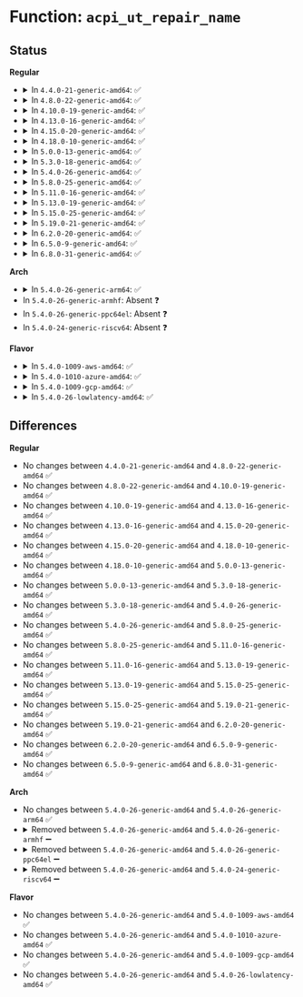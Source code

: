 # Function: <code>acpi_ut_repair_name</code>

## Status
<b>Regular</b>
<ul>
<li>
<details>
<summary>In <code>4.4.0-21-generic-amd64</code>: ✅</summary>

```c
void acpi_ut_repair_name(char * name)
```

```json
{
  "name": "acpi_ut_repair_name",
  "collision_type": "Unique Global",
  "inline_type": "No",
  "funcs": [
    {
      "addr": 18446744071583736101,
      "name": "acpi_ut_repair_name",
      "external": true,
      "loc": "drivers/acpi/acpica/utstring.c:234",
      "file": "drivers/acpi/acpica/utstring.c",
      "inline": "seen, unknown",
      "caller_inline": [],
      "caller_func": [
        "drivers/acpi/acpica/nssearch.c:acpi_ns_search_and_enter",
        "drivers/acpi/acpica/nsutils.c:acpi_ns_externalize_name",
        "drivers/acpi/acpica/utdecode.c:acpi_ut_get_node_name"
      ]
    }
  ],
  "symbols": [
    {
      "addr": 18446744071583736101,
      "name": "acpi_ut_repair_name",
      "section": ".text",
      "bind": "STB_GLOBAL",
      "size": 116
    }
  ]
}
```
</details>
</li>
<li>
<details>
<summary>In <code>4.8.0-22-generic-amd64</code>: ✅</summary>

```c
void acpi_ut_repair_name(char * name)
```

```json
{
  "name": "acpi_ut_repair_name",
  "collision_type": "Unique Global",
  "inline_type": "No",
  "funcs": [
    {
      "addr": 18446744071584060244,
      "name": "acpi_ut_repair_name",
      "external": true,
      "loc": "drivers/acpi/acpica/utstring.c:168",
      "file": "drivers/acpi/acpica/utstring.c",
      "inline": "seen, unknown",
      "caller_inline": [],
      "caller_func": [
        "drivers/acpi/acpica/nssearch.c:acpi_ns_search_and_enter",
        "drivers/acpi/acpica/nsutils.c:acpi_ns_externalize_name",
        "drivers/acpi/acpica/utdecode.c:acpi_ut_get_node_name"
      ]
    }
  ],
  "symbols": [
    {
      "addr": 18446744071584060244,
      "name": "acpi_ut_repair_name",
      "section": ".text",
      "bind": "STB_GLOBAL",
      "size": 125
    }
  ]
}
```
</details>
</li>
<li>
<details>
<summary>In <code>4.10.0-19-generic-amd64</code>: ✅</summary>

```c
void acpi_ut_repair_name(char * name)
```

```json
{
  "name": "acpi_ut_repair_name",
  "collision_type": "Unique Global",
  "inline_type": "No",
  "funcs": [
    {
      "addr": 18446744071584202091,
      "name": "acpi_ut_repair_name",
      "external": true,
      "loc": "drivers/acpi/acpica/utstring.c:168",
      "file": "drivers/acpi/acpica/utstring.c",
      "inline": "seen, unknown",
      "caller_inline": [],
      "caller_func": [
        "drivers/acpi/acpica/nssearch.c:acpi_ns_search_and_enter",
        "drivers/acpi/acpica/nsutils.c:acpi_ns_externalize_name",
        "drivers/acpi/acpica/utdecode.c:acpi_ut_get_node_name"
      ]
    }
  ],
  "symbols": [
    {
      "addr": 18446744071584202091,
      "name": "acpi_ut_repair_name",
      "section": ".text",
      "bind": "STB_GLOBAL",
      "size": 125
    }
  ]
}
```
</details>
</li>
<li>
<details>
<summary>In <code>4.13.0-16-generic-amd64</code>: ✅</summary>

```c
void acpi_ut_repair_name(char * name)
```

```json
{
  "name": "acpi_ut_repair_name",
  "collision_type": "Unique Global",
  "inline_type": "No",
  "funcs": [
    {
      "addr": 18446744071584269695,
      "name": "acpi_ut_repair_name",
      "external": true,
      "loc": "drivers/acpi/acpica/utstring.c:168",
      "file": "drivers/acpi/acpica/utstring.c",
      "inline": "seen, unknown",
      "caller_inline": [],
      "caller_func": [
        "drivers/acpi/acpica/nssearch.c:acpi_ns_search_and_enter",
        "drivers/acpi/acpica/nsutils.c:acpi_ns_externalize_name",
        "drivers/acpi/acpica/utdecode.c:acpi_ut_get_node_name"
      ]
    }
  ],
  "symbols": [
    {
      "addr": 18446744071584269695,
      "name": "acpi_ut_repair_name",
      "section": ".text",
      "bind": "STB_GLOBAL",
      "size": 125
    }
  ]
}
```
</details>
</li>
<li>
<details>
<summary>In <code>4.15.0-20-generic-amd64</code>: ✅</summary>

```c
void acpi_ut_repair_name(char * name)
```

```json
{
  "name": "acpi_ut_repair_name",
  "collision_type": "Unique Global",
  "inline_type": "No",
  "funcs": [
    {
      "addr": 18446744071584640379,
      "name": "acpi_ut_repair_name",
      "external": true,
      "loc": "drivers/acpi/acpica/utstring.c:168",
      "file": "drivers/acpi/acpica/utstring.c",
      "inline": "seen, unknown",
      "caller_inline": [],
      "caller_func": [
        "drivers/acpi/acpica/nssearch.c:acpi_ns_search_and_enter",
        "drivers/acpi/acpica/nsutils.c:acpi_ns_externalize_name",
        "drivers/acpi/acpica/utdecode.c:acpi_ut_get_node_name"
      ]
    }
  ],
  "symbols": [
    {
      "addr": 18446744071584640379,
      "name": "acpi_ut_repair_name",
      "section": ".text",
      "bind": "STB_GLOBAL",
      "size": 200
    }
  ]
}
```
</details>
</li>
<li>
<details>
<summary>In <code>4.18.0-10-generic-amd64</code>: ✅</summary>

```c
void acpi_ut_repair_name(char * name)
```

```json
{
  "name": "acpi_ut_repair_name",
  "collision_type": "Unique Global",
  "inline_type": "No",
  "funcs": [
    {
      "addr": 18446744071584866084,
      "name": "acpi_ut_repair_name",
      "external": true,
      "loc": "drivers/acpi/acpica/utstring.c:132",
      "file": "drivers/acpi/acpica/utstring.c",
      "inline": "seen, unknown",
      "caller_inline": [],
      "caller_func": [
        "drivers/acpi/acpica/nssearch.c:acpi_ns_search_and_enter",
        "drivers/acpi/acpica/nsutils.c:acpi_ns_externalize_name",
        "drivers/acpi/acpica/utdecode.c:acpi_ut_get_node_name"
      ]
    }
  ],
  "symbols": [
    {
      "addr": 18446744071584866084,
      "name": "acpi_ut_repair_name",
      "section": ".text",
      "bind": "STB_GLOBAL",
      "size": 200
    }
  ]
}
```
</details>
</li>
<li>
<details>
<summary>In <code>5.0.0-13-generic-amd64</code>: ✅</summary>

```c
void acpi_ut_repair_name(char * name)
```

```json
{
  "name": "acpi_ut_repair_name",
  "collision_type": "Unique Global",
  "inline_type": "No",
  "funcs": [
    {
      "addr": 18446744071584969583,
      "name": "acpi_ut_repair_name",
      "external": true,
      "loc": "drivers/acpi/acpica/utstring.c:132",
      "file": "drivers/acpi/acpica/utstring.c",
      "inline": "seen, unknown",
      "caller_inline": [],
      "caller_func": [
        "drivers/acpi/acpica/nssearch.c:acpi_ns_search_and_enter",
        "drivers/acpi/acpica/nsutils.c:acpi_ns_externalize_name",
        "drivers/acpi/acpica/utdecode.c:acpi_ut_get_node_name"
      ]
    }
  ],
  "symbols": [
    {
      "addr": 18446744071584969583,
      "name": "acpi_ut_repair_name",
      "section": ".text",
      "bind": "STB_GLOBAL",
      "size": 200
    }
  ]
}
```
</details>
</li>
<li>
<details>
<summary>In <code>5.3.0-18-generic-amd64</code>: ✅</summary>

```c
void acpi_ut_repair_name(char * name)
```

```json
{
  "name": "acpi_ut_repair_name",
  "collision_type": "Unique Global",
  "inline_type": "No",
  "funcs": [
    {
      "addr": 18446744071585172830,
      "name": "acpi_ut_repair_name",
      "external": true,
      "loc": "drivers/acpi/acpica/utstring.c:132",
      "file": "drivers/acpi/acpica/utstring.c",
      "inline": "seen, unknown",
      "caller_inline": [],
      "caller_func": [
        "drivers/acpi/acpica/nssearch.c:acpi_ns_search_and_enter",
        "drivers/acpi/acpica/nsutils.c:acpi_ns_externalize_name",
        "drivers/acpi/acpica/utdecode.c:acpi_ut_get_node_name"
      ]
    }
  ],
  "symbols": [
    {
      "addr": 18446744071585172830,
      "name": "acpi_ut_repair_name",
      "section": ".text",
      "bind": "STB_GLOBAL",
      "size": 200
    }
  ]
}
```
</details>
</li>
<li>
<details>
<summary>In <code>5.4.0-26-generic-amd64</code>: ✅</summary>

```c
void acpi_ut_repair_name(char * name)
```

```json
{
  "name": "acpi_ut_repair_name",
  "collision_type": "Unique Global",
  "inline_type": "No",
  "funcs": [
    {
      "addr": 18446744071585309187,
      "name": "acpi_ut_repair_name",
      "external": true,
      "loc": "drivers/acpi/acpica/utstring.c:132",
      "file": "drivers/acpi/acpica/utstring.c",
      "inline": "seen, unknown",
      "caller_inline": [],
      "caller_func": [
        "drivers/acpi/acpica/nssearch.c:acpi_ns_search_and_enter",
        "drivers/acpi/acpica/nsutils.c:acpi_ns_externalize_name",
        "drivers/acpi/acpica/utdecode.c:acpi_ut_get_node_name"
      ]
    }
  ],
  "symbols": [
    {
      "addr": 18446744071585309187,
      "name": "acpi_ut_repair_name",
      "section": ".text",
      "bind": "STB_GLOBAL",
      "size": 200
    }
  ]
}
```
</details>
</li>
<li>
<details>
<summary>In <code>5.8.0-25-generic-amd64</code>: ✅</summary>

```c
void acpi_ut_repair_name(char * name)
```

```json
{
  "name": "acpi_ut_repair_name",
  "collision_type": "Unique Global",
  "inline_type": "No",
  "funcs": [
    {
      "addr": 18446744071586015714,
      "name": "acpi_ut_repair_name",
      "external": true,
      "loc": "drivers/acpi/acpica/utstring.c:132",
      "file": "drivers/acpi/acpica/utstring.c",
      "inline": "seen, unknown",
      "caller_inline": [],
      "caller_func": [
        "drivers/acpi/acpica/nssearch.c:acpi_ns_search_and_enter",
        "drivers/acpi/acpica/nsutils.c:acpi_ns_externalize_name",
        "drivers/acpi/acpica/utdecode.c:acpi_ut_get_node_name"
      ]
    }
  ],
  "symbols": [
    {
      "addr": 18446744071586015714,
      "name": "acpi_ut_repair_name",
      "section": ".text",
      "bind": "STB_GLOBAL",
      "size": 200
    }
  ]
}
```
</details>
</li>
<li>
<details>
<summary>In <code>5.11.0-16-generic-amd64</code>: ✅</summary>

```c
void acpi_ut_repair_name(char * name)
```

```json
{
  "name": "acpi_ut_repair_name",
  "collision_type": "Unique Global",
  "inline_type": "No",
  "funcs": [
    {
      "addr": 18446744071586138509,
      "name": "acpi_ut_repair_name",
      "external": true,
      "loc": "drivers/acpi/acpica/utstring.c:132",
      "file": "drivers/acpi/acpica/utstring.c",
      "inline": "seen, unknown",
      "caller_inline": [],
      "caller_func": [
        "drivers/acpi/acpica/nssearch.c:acpi_ns_search_and_enter",
        "drivers/acpi/acpica/nsutils.c:acpi_ns_externalize_name",
        "drivers/acpi/acpica/utdecode.c:acpi_ut_get_node_name"
      ]
    }
  ],
  "symbols": [
    {
      "addr": 18446744071586138509,
      "name": "acpi_ut_repair_name",
      "section": ".text",
      "bind": "STB_GLOBAL",
      "size": 200
    }
  ]
}
```
</details>
</li>
<li>
<details>
<summary>In <code>5.13.0-19-generic-amd64</code>: ✅</summary>

```c
void acpi_ut_repair_name(char * name)
```

```json
{
  "name": "acpi_ut_repair_name",
  "collision_type": "Unique Global",
  "inline_type": "No",
  "funcs": [
    {
      "addr": 18446744071586015277,
      "name": "acpi_ut_repair_name",
      "external": true,
      "loc": "drivers/acpi/acpica/utstring.c:132",
      "file": "drivers/acpi/acpica/utstring.c",
      "inline": "seen, unknown",
      "caller_inline": [],
      "caller_func": [
        "drivers/acpi/acpica/nssearch.c:acpi_ns_search_and_enter",
        "drivers/acpi/acpica/nsutils.c:acpi_ns_externalize_name",
        "drivers/acpi/acpica/utdecode.c:acpi_ut_get_node_name"
      ]
    }
  ],
  "symbols": [
    {
      "addr": 18446744071586015277,
      "name": "acpi_ut_repair_name",
      "section": ".text",
      "bind": "STB_GLOBAL",
      "size": 200
    }
  ]
}
```
</details>
</li>
<li>
<details>
<summary>In <code>5.15.0-25-generic-amd64</code>: ✅</summary>

```c
void acpi_ut_repair_name(char * name)
```

```json
{
  "name": "acpi_ut_repair_name",
  "collision_type": "Unique Global",
  "inline_type": "No",
  "funcs": [
    {
      "addr": 18446744071586505625,
      "name": "acpi_ut_repair_name",
      "external": true,
      "loc": "drivers/acpi/acpica/utstring.c:132",
      "file": "drivers/acpi/acpica/utstring.c",
      "inline": "seen, unknown",
      "caller_inline": [],
      "caller_func": [
        "drivers/acpi/acpica/nssearch.c:acpi_ns_search_and_enter",
        "drivers/acpi/acpica/nsutils.c:acpi_ns_externalize_name",
        "drivers/acpi/acpica/utdecode.c:acpi_ut_get_node_name"
      ]
    }
  ],
  "symbols": [
    {
      "addr": 18446744071586505625,
      "name": "acpi_ut_repair_name",
      "section": ".text",
      "bind": "STB_GLOBAL",
      "size": 200
    }
  ]
}
```
</details>
</li>
<li>
<details>
<summary>In <code>5.19.0-21-generic-amd64</code>: ✅</summary>

```c
void acpi_ut_repair_name(char * name)
```

```json
{
  "name": "acpi_ut_repair_name",
  "collision_type": "Unique Global",
  "inline_type": "No",
  "funcs": [
    {
      "addr": 18446744071587761218,
      "name": "acpi_ut_repair_name",
      "external": true,
      "loc": "drivers/acpi/acpica/utstring.c:132",
      "file": "drivers/acpi/acpica/utstring.c",
      "inline": "seen, unknown",
      "caller_inline": [],
      "caller_func": [
        "drivers/acpi/acpica/nssearch.c:acpi_ns_search_and_enter",
        "drivers/acpi/acpica/nsutils.c:acpi_ns_externalize_name",
        "drivers/acpi/acpica/utdecode.c:acpi_ut_get_node_name"
      ]
    }
  ],
  "symbols": [
    {
      "addr": 18446744071587761218,
      "name": "acpi_ut_repair_name",
      "section": ".text",
      "bind": "STB_GLOBAL",
      "size": 220
    }
  ]
}
```
</details>
</li>
<li>
<details>
<summary>In <code>6.2.0-20-generic-amd64</code>: ✅</summary>

```c
void acpi_ut_repair_name(char * name)
```

```json
{
  "name": "acpi_ut_repair_name",
  "collision_type": "Unique Global",
  "inline_type": "No",
  "funcs": [
    {
      "addr": 18446744071589089968,
      "name": "acpi_ut_repair_name",
      "external": true,
      "loc": "drivers/acpi/acpica/utstring.c:132",
      "file": "drivers/acpi/acpica/utstring.c",
      "inline": "seen, unknown",
      "caller_inline": [],
      "caller_func": [
        "drivers/acpi/acpica/nssearch.c:acpi_ns_search_and_enter",
        "drivers/acpi/acpica/nsutils.c:acpi_ns_externalize_name",
        "drivers/acpi/acpica/utdecode.c:acpi_ut_get_node_name"
      ]
    }
  ],
  "symbols": [
    {
      "addr": 18446744071589089968,
      "name": "acpi_ut_repair_name",
      "section": ".text",
      "bind": "STB_GLOBAL",
      "size": 257
    }
  ]
}
```
</details>
</li>
<li>
<details>
<summary>In <code>6.5.0-9-generic-amd64</code>: ✅</summary>

```c
void acpi_ut_repair_name(char * name)
```

```json
{
  "name": "acpi_ut_repair_name",
  "collision_type": "Unique Global",
  "inline_type": "No",
  "funcs": [
    {
      "addr": 18446744071589381808,
      "name": "acpi_ut_repair_name",
      "external": true,
      "loc": "drivers/acpi/acpica/utstring.c:132",
      "file": "drivers/acpi/acpica/utstring.c",
      "inline": "seen, unknown",
      "caller_inline": [],
      "caller_func": [
        "drivers/acpi/acpica/nssearch.c:acpi_ns_search_and_enter",
        "drivers/acpi/acpica/nsutils.c:acpi_ns_externalize_name",
        "drivers/acpi/acpica/utdecode.c:acpi_ut_get_node_name"
      ]
    }
  ],
  "symbols": [
    {
      "addr": 18446744071589381808,
      "name": "acpi_ut_repair_name",
      "section": ".text",
      "bind": "STB_GLOBAL",
      "size": 257
    }
  ]
}
```
</details>
</li>
<li>
<details>
<summary>In <code>6.8.0-31-generic-amd64</code>: ✅</summary>

```c
void acpi_ut_repair_name(char * name)
```

```json
{
  "name": "acpi_ut_repair_name",
  "collision_type": "Unique Global",
  "inline_type": "No",
  "funcs": [
    {
      "addr": 18446744071589688960,
      "name": "acpi_ut_repair_name",
      "external": true,
      "loc": "drivers/acpi/acpica/utstring.c:132",
      "file": "drivers/acpi/acpica/utstring.c",
      "inline": "seen, unknown",
      "caller_inline": [],
      "caller_func": [
        "drivers/acpi/acpica/nssearch.c:acpi_ns_search_and_enter",
        "drivers/acpi/acpica/nsutils.c:acpi_ns_externalize_name",
        "drivers/acpi/acpica/utdecode.c:acpi_ut_get_node_name"
      ]
    }
  ],
  "symbols": [
    {
      "addr": 18446744071589688960,
      "name": "acpi_ut_repair_name",
      "section": ".text",
      "bind": "STB_GLOBAL",
      "size": 257
    }
  ]
}
```
</details>
</li>
</ul>
<b>Arch</b>
<ul>
<li>
<details>
<summary>In <code>5.4.0-26-generic-arm64</code>: ✅</summary>

```c
void acpi_ut_repair_name(char * name)
```

```json
{
  "name": "acpi_ut_repair_name",
  "collision_type": "Unique Global",
  "inline_type": "No",
  "funcs": [
    {
      "addr": 18446603336497621192,
      "name": "acpi_ut_repair_name",
      "external": true,
      "loc": "drivers/acpi/acpica/utstring.c:132",
      "file": "drivers/acpi/acpica/utstring.c",
      "inline": "seen, unknown",
      "caller_inline": [],
      "caller_func": [
        "drivers/acpi/acpica/nssearch.c:acpi_ns_search_and_enter",
        "drivers/acpi/acpica/nsutils.c:acpi_ns_externalize_name",
        "drivers/acpi/acpica/utdecode.c:acpi_ut_get_node_name"
      ]
    }
  ],
  "symbols": [
    {
      "addr": 18446603336497621192,
      "name": "acpi_ut_repair_name",
      "section": ".text",
      "bind": "STB_GLOBAL",
      "size": 172
    }
  ]
}
```
</details>
</li>
<li>
In <code>5.4.0-26-generic-armhf</code>: Absent ❓
</li>
<li>
In <code>5.4.0-26-generic-ppc64el</code>: Absent ❓
</li>
<li>
In <code>5.4.0-24-generic-riscv64</code>: Absent ❓
</li>
</ul>
<b>Flavor</b>
<ul>
<li>
<details>
<summary>In <code>5.4.0-1009-aws-amd64</code>: ✅</summary>

```c
void acpi_ut_repair_name(char * name)
```

```json
{
  "name": "acpi_ut_repair_name",
  "collision_type": "Unique Global",
  "inline_type": "No",
  "funcs": [
    {
      "addr": 18446744071585141560,
      "name": "acpi_ut_repair_name",
      "external": true,
      "loc": "drivers/acpi/acpica/utstring.c:132",
      "file": "drivers/acpi/acpica/utstring.c",
      "inline": "seen, unknown",
      "caller_inline": [],
      "caller_func": [
        "drivers/acpi/acpica/nssearch.c:acpi_ns_search_and_enter",
        "drivers/acpi/acpica/nsutils.c:acpi_ns_externalize_name",
        "drivers/acpi/acpica/utdecode.c:acpi_ut_get_node_name"
      ]
    }
  ],
  "symbols": [
    {
      "addr": 18446744071585141560,
      "name": "acpi_ut_repair_name",
      "section": ".text",
      "bind": "STB_GLOBAL",
      "size": 125
    }
  ]
}
```
</details>
</li>
<li>
<details>
<summary>In <code>5.4.0-1010-azure-amd64</code>: ✅</summary>

```c
void acpi_ut_repair_name(char * name)
```

```json
{
  "name": "acpi_ut_repair_name",
  "collision_type": "Unique Global",
  "inline_type": "No",
  "funcs": [
    {
      "addr": 18446744071585056755,
      "name": "acpi_ut_repair_name",
      "external": true,
      "loc": "drivers/acpi/acpica/utstring.c:132",
      "file": "drivers/acpi/acpica/utstring.c",
      "inline": "seen, unknown",
      "caller_inline": [],
      "caller_func": [
        "drivers/acpi/acpica/nssearch.c:acpi_ns_search_and_enter",
        "drivers/acpi/acpica/nsutils.c:acpi_ns_externalize_name",
        "drivers/acpi/acpica/utdecode.c:acpi_ut_get_node_name"
      ]
    }
  ],
  "symbols": [
    {
      "addr": 18446744071585056755,
      "name": "acpi_ut_repair_name",
      "section": ".text",
      "bind": "STB_GLOBAL",
      "size": 125
    }
  ]
}
```
</details>
</li>
<li>
<details>
<summary>In <code>5.4.0-1009-gcp-amd64</code>: ✅</summary>

```c
void acpi_ut_repair_name(char * name)
```

```json
{
  "name": "acpi_ut_repair_name",
  "collision_type": "Unique Global",
  "inline_type": "No",
  "funcs": [
    {
      "addr": 18446744071585260771,
      "name": "acpi_ut_repair_name",
      "external": true,
      "loc": "drivers/acpi/acpica/utstring.c:132",
      "file": "drivers/acpi/acpica/utstring.c",
      "inline": "seen, unknown",
      "caller_inline": [],
      "caller_func": [
        "drivers/acpi/acpica/nssearch.c:acpi_ns_search_and_enter",
        "drivers/acpi/acpica/nsutils.c:acpi_ns_externalize_name",
        "drivers/acpi/acpica/utdecode.c:acpi_ut_get_node_name"
      ]
    }
  ],
  "symbols": [
    {
      "addr": 18446744071585260771,
      "name": "acpi_ut_repair_name",
      "section": ".text",
      "bind": "STB_GLOBAL",
      "size": 200
    }
  ]
}
```
</details>
</li>
<li>
<details>
<summary>In <code>5.4.0-26-lowlatency-amd64</code>: ✅</summary>

```c
void acpi_ut_repair_name(char * name)
```

```json
{
  "name": "acpi_ut_repair_name",
  "collision_type": "Unique Global",
  "inline_type": "No",
  "funcs": [
    {
      "addr": 18446744071585366931,
      "name": "acpi_ut_repair_name",
      "external": true,
      "loc": "drivers/acpi/acpica/utstring.c:132",
      "file": "drivers/acpi/acpica/utstring.c",
      "inline": "seen, unknown",
      "caller_inline": [],
      "caller_func": [
        "drivers/acpi/acpica/nssearch.c:acpi_ns_search_and_enter",
        "drivers/acpi/acpica/nsutils.c:acpi_ns_externalize_name",
        "drivers/acpi/acpica/utdecode.c:acpi_ut_get_node_name"
      ]
    }
  ],
  "symbols": [
    {
      "addr": 18446744071585366931,
      "name": "acpi_ut_repair_name",
      "section": ".text",
      "bind": "STB_GLOBAL",
      "size": 200
    }
  ]
}
```
</details>
</li>
</ul>

## Differences
<b>Regular</b>
<ul>
<li>
No changes between <code>4.4.0-21-generic-amd64</code> and <code>4.8.0-22-generic-amd64</code> ✅
</li>
<li>
No changes between <code>4.8.0-22-generic-amd64</code> and <code>4.10.0-19-generic-amd64</code> ✅
</li>
<li>
No changes between <code>4.10.0-19-generic-amd64</code> and <code>4.13.0-16-generic-amd64</code> ✅
</li>
<li>
No changes between <code>4.13.0-16-generic-amd64</code> and <code>4.15.0-20-generic-amd64</code> ✅
</li>
<li>
No changes between <code>4.15.0-20-generic-amd64</code> and <code>4.18.0-10-generic-amd64</code> ✅
</li>
<li>
No changes between <code>4.18.0-10-generic-amd64</code> and <code>5.0.0-13-generic-amd64</code> ✅
</li>
<li>
No changes between <code>5.0.0-13-generic-amd64</code> and <code>5.3.0-18-generic-amd64</code> ✅
</li>
<li>
No changes between <code>5.3.0-18-generic-amd64</code> and <code>5.4.0-26-generic-amd64</code> ✅
</li>
<li>
No changes between <code>5.4.0-26-generic-amd64</code> and <code>5.8.0-25-generic-amd64</code> ✅
</li>
<li>
No changes between <code>5.8.0-25-generic-amd64</code> and <code>5.11.0-16-generic-amd64</code> ✅
</li>
<li>
No changes between <code>5.11.0-16-generic-amd64</code> and <code>5.13.0-19-generic-amd64</code> ✅
</li>
<li>
No changes between <code>5.13.0-19-generic-amd64</code> and <code>5.15.0-25-generic-amd64</code> ✅
</li>
<li>
No changes between <code>5.15.0-25-generic-amd64</code> and <code>5.19.0-21-generic-amd64</code> ✅
</li>
<li>
No changes between <code>5.19.0-21-generic-amd64</code> and <code>6.2.0-20-generic-amd64</code> ✅
</li>
<li>
No changes between <code>6.2.0-20-generic-amd64</code> and <code>6.5.0-9-generic-amd64</code> ✅
</li>
<li>
No changes between <code>6.5.0-9-generic-amd64</code> and <code>6.8.0-31-generic-amd64</code> ✅
</li>
</ul>
<b>Arch</b>
<ul>
<li>
No changes between <code>5.4.0-26-generic-amd64</code> and <code>5.4.0-26-generic-arm64</code> ✅
</li>
<li>
<details>
<summary>Removed between <code>5.4.0-26-generic-amd64</code> and <code>5.4.0-26-generic-armhf</code> ➖</summary>

```c
void acpi_ut_repair_name(char * name)
```
</details>
</li>
<li>
<details>
<summary>Removed between <code>5.4.0-26-generic-amd64</code> and <code>5.4.0-26-generic-ppc64el</code> ➖</summary>

```c
void acpi_ut_repair_name(char * name)
```
</details>
</li>
<li>
<details>
<summary>Removed between <code>5.4.0-26-generic-amd64</code> and <code>5.4.0-24-generic-riscv64</code> ➖</summary>

```c
void acpi_ut_repair_name(char * name)
```
</details>
</li>
</ul>
<b>Flavor</b>
<ul>
<li>
No changes between <code>5.4.0-26-generic-amd64</code> and <code>5.4.0-1009-aws-amd64</code> ✅
</li>
<li>
No changes between <code>5.4.0-26-generic-amd64</code> and <code>5.4.0-1010-azure-amd64</code> ✅
</li>
<li>
No changes between <code>5.4.0-26-generic-amd64</code> and <code>5.4.0-1009-gcp-amd64</code> ✅
</li>
<li>
No changes between <code>5.4.0-26-generic-amd64</code> and <code>5.4.0-26-lowlatency-amd64</code> ✅
</li>
</ul>
